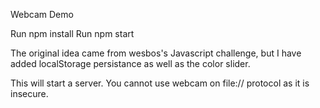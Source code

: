 Webcam Demo

Run npm install
Run npm start 

The original idea came from wesbos's Javascript challenge, but I have added localStorage persistance as well as the color slider.

This will start a server. You cannot use webcam on file:// protocol as it is insecure.